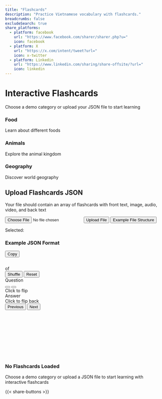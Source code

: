 ```yaml
---
title: "Flashcards"
description: "Practice Vietnamese vocabulary with flashcards."
breadcrumbs: false
excludeSearch: true
share_platforms:
  - platform: facebook
    url: "https://www.facebook.com/sharer/sharer.php?u="
    icon: facebook
  - platform: X
    url: "https://x.com/intent/tweet?url="
    icon: x-twitter
  - platform: Linkedin
    url: "https://www.linkedin.com/sharing/share-offsite/?url="
    icon: linkedin
---
```


<div class="min-h-screen">
<div x-data="flashcardApp()" class="container mx-auto px-4 py-8">
        <div class="max-w-3xl mx-auto">
            <h1 class="text-3xl font-bold text-center text-blue-700 mb-2">Interactive Flashcards</h1>
            <p class="text-center text-gray-600 mb-8">Choose a demo category or upload your JSON file to start learning</p>
            
<!-- Demo Cards Section -->
<div class="grid grid-cols-1 sm:grid-cols-3 gap-4 mb-8">
    <div @click="loadDemo('food')" class="demo-card  rounded-lg shadow-md p-6 text-center cursor-pointer">
        <i class="fas fa-utensils text-3xl text-blue-500 mb-2"></i>
        <h3 class="text-lg font-semibold text-gray-800">Food</h3>
        <p class="text-sm text-gray-500">Learn about different foods</p>
    </div>
    <div @click="loadDemo('animals')" class="demo-card  rounded-lg shadow-md p-6 text-center cursor-pointer">
        <i class="fas fa-paw text-3xl text-blue-500 mb-2"></i>
        <h3 class="text-lg font-semibold text-gray-800">Animals</h3>
        <p class="text-sm text-gray-500">Explore the animal kingdom</p>
    </div>
    <div @click="loadDemo('geography')" class="demo-card  rounded-lg shadow-md p-6 text-center cursor-pointer">
        <i class="fas fa-globe text-3xl text-blue-500 mb-2"></i>
        <h3 class="text-lg font-semibold text-gray-800">Geography</h3>
        <p class="text-sm text-gray-500">Discover world geography</p>
    </div>
</div>

<!-- File Upload Section -->
<div class="rounded-lg p-6 mb-8">
    <div x-data="{ showExample: false }" class="flex flex-col items-center justify-center border-2 border-dashed border-gray-300 rounded-lg p-8">
        <i class="fas fa-file-upload text-4xl text-blue-500 mb-4"></i>
        <h2 class="text-xl font-semibold mb-2">Upload Flashcards JSON</h2>
        <p class="text-gray-500 mb-4">Your file should contain an array of flashcards with front text, image, audio, video, and back text</p>
        <div class="flex space-x-4">
            <input 
                type="file" 
                id="fileInput" 
                accept=".json" 
                @change="$dispatch('file-selected', $event.target.files[0])" 
                class="hidden"
                x-ref="fileInput"
            >
            <button 
                @click="$refs.fileInput.click()" 
                class="bg-blue-600 hover:bg-blue-700 text-white font-medium py-2 px-6 rounded-lg cursor-pointer transition duration-200"
            >
                Upload File
            </button>
            <button 
                @click="showExample = !showExample" 
                class="bg-gray-200 hover:bg-gray-300 text-gray-700 font-medium py-2 px-6 rounded-lg transition duration-200"
            >
                Example File Structure
            </button>
        </div>
        <p x-show="fileName" class="mt-4 text-sm text-gray-600">Selected: <span x-text="fileName" class="font-medium"></span></p>

<!-- Example JSON Structure -->
<div x-show="showExample" x-transition class="mt-6 w-full p-4 rounded-lg">
    <div class="flex justify-between items-center mb-2">
        <h3 class="text-lg font-semibold text-gray-800">Example JSON Format</h3>
        <button 
            @click="navigator.clipboard.writeText(JSON.stringify(exampleJson, null, 2))"
            class="bg-blue-600 hover:bg-blue-700 text-white text-sm py-1 px-3 rounded-lg transition duration-200"
        >
            Copy
        </button>
    </div>
    <pre class="bg-gray-800 text-white p-4 rounded-lg overflow-x-auto"><code x-text="JSON.stringify(exampleJson, null, 2)"></code></pre>
</div>
</div>
</div>

<!-- Flashcard Display Section -->
<div x-show="flashcards.length > 0" x-transition class="fade-in mt-4">
    <div class="flex justify-between items-center mb-6">
        <div class="text-gray-700">
            <span x-text="currentIndex + 1"></span> of <span x-text="flashcards.length"></span>
        </div>
        <div class="flex space-x-2">
            <button @click="shuffleFlashcards" class="bg-gray-200 hover:bg-gray-300 text-gray-700 px-4 py-2 rounded-lg transition duration-200">
                <i class="fas fa-random mr-2"></i>Shuffle
            </button>
            <button @click="resetFlashcards" class="bg-gray-200 hover:bg-gray-300 text-gray-700 px-4 py-2 rounded-lg transition duration-200">
                <i class="fas fa-redo mr-2"></i>Reset
            </button>
        </div>
    </div>
    
<!-- Flashcard -->
<div class="flashcard  rounded-xl shadow-lg overflow-hidden" :class="{ 'flipped': isFlipped }" @click="toggleFlip">
    <div class="flashcard-inner">
        <!-- Front of the card -->
        <div class="flashcard-front p-6">
            <div class="flex justify-between items-start mb-4">
                <div class="text-sm text-blue-600 font-medium">Question</div>
                <div class="flex space-x-2">
                    <button x-show="currentFlashcard.audio" @click.stop="playAudio(currentFlashcard.audio)" class="media-button bg-blue-100 text-blue-600 p-2 rounded-full">
                        <i class="fas fa-volume-up"></i>
                    </button>
                    <button x-show="currentFlashcard.video" @click.stop="showVideo(currentFlashcard.video)" class="media-button bg-blue-100 text-blue-600 p-2 rounded-full">
                        <i class="fas fa-video"></i>
                    </button>
                </div>
            </div>
            
<div class="flex flex-col items-center justify-center">
    <template x-if="currentFlashcard.frontText">
        <div class="text-xl font-medium text-center text-gray-800" x-text="currentFlashcard.frontText"></div>
    </template>
    <template x-if="currentFlashcard.image">
        <img :src="currentFlashcard.image" alt="Flashcard image" class="max-h-72 w-auto rounded-lg mb-4 shadow-sm">
    </template>
    <template x-if="!currentFlashcard.frontText && !currentFlashcard.image">
        <div class="text-gray-500 italic">No content on front side</div>
    </template>
</div>

<div class="absolute bottom-4 left-0 right-0 text-center text-sm text-gray-500">
    Click to flip
</div>
</div>

<!-- Back of the card -->
<div class="flashcard-back bg-blue-50 p-6">
<div class="text-sm text-blue-600 font-medium mb-4">Answer</div>
<div class="h-full flex items-center justify-center">
    <div class="text-lg text-gray-700" x-text="currentFlashcard.backText"></div>
</div>
<div class="absolute bottom-4 left-0 right-0 text-center text-sm text-gray-500">
    Click to flip back
</div>
</div>
</div>
</div>

<!-- Navigation Controls -->
<div class="flex justify-between mt-6">
    <button @click="prevCard" :disabled="currentIndex === 0" 
            class="bg-blue-600 hover:bg-blue-700 text-white px-6 py-3 rounded-lg disabled:bg-blue-300 transition duration-200">
        <i class="fas fa-arrow-left mr-2"></i>Previous
    </button>
    <button @click="nextCard" :disabled="currentIndex === flashcards.length - 1" 
            class="bg-blue-600 hover:bg-blue-700 text-white px-6 py-3 rounded-lg disabled:bg-blue-300 transition duration-200">
        Next<i class="fas fa-arrow-right ml-2"></i>
    </button>
</div>
</div>

<!-- Video Modal -->
<div x-show="showVideoModal" class="fixed inset-0 z-50 flex items-center justify-center bg-opacity-60" @click="closeVideoModal()" @keydown.escape.window="closeVideoModal()">
    <div class="rounded-lg shadow-lg max-w-2xl w-full relative" @click.stop>
        <div class="aspect-w-16 aspect-h-9">
            <iframe :src="currentVideoUrl" class="w-full h-96" frameborder="0" allowfullscreen></iframe>
        </div>
    </div>
</div>

<!-- Empty State -->
<div x-show="flashcards.length === 0" class="text-center py-12">
    <i class="fas fa-lightbulb text-5xl text-blue-300 mb-4"></i>
    <h3 class="text-xl font-medium text-gray-700 mb-2">No Flashcards Loaded</h3>
    <p class="text-gray-500">Choose a demo category or upload a JSON file to start learning with interactive flashcards</p>
</div>
</div>
</div>
</div>

{{< share-buttons >}}